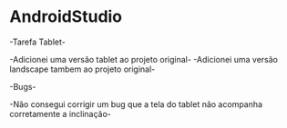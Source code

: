 # AndroidStudio

-Tarefa Tablet-

-Adicionei uma versão tablet ao projeto original-
-Adicionei uma versão landscape tambem ao projeto original-

-Bugs-

-Não consegui corrigir um bug que a tela do tablet não acompanha corretamente a inclinação-
